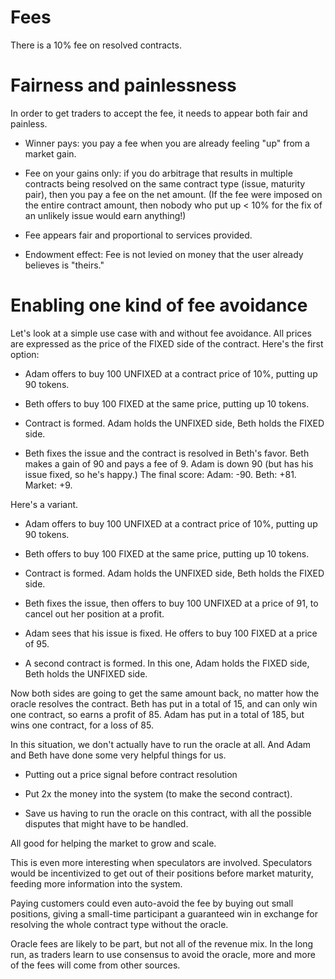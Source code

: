 Fees
====

There is a 10% fee on resolved contracts.


Fairness and painlessness
=========================

In order to get traders to accept the fee, it needs to appear both fair and painless.

 * Winner pays: you pay a fee when you are already feeling "up" from a market gain.

 * Fee on your gains only: if you do arbitrage that results in multiple contracts being
   resolved on the same contract type (issue, maturity pair), then you pay a fee on the net amount.
   (If the fee were imposed on the entire contract amount, then nobody who put up < 10%
   for the fix of an unlikely issue would earn anything!)

 * Fee appears fair and proportional to services provided.

 * Endowment effect: Fee is not levied on money that the user already believes is "theirs."


Enabling one kind of fee avoidance
==================================

Let's look at a simple use case with and without
fee avoidance.  All prices are expressed as the
price of the FIXED side of the contract.  Here's the
first option:

 * Adam offers to buy 100 UNFIXED at a contract price of 10%, putting up 90 tokens.

 * Beth offers to buy 100 FIXED at the same price, putting up 10 tokens.

 * Contract is formed. Adam holds the UNFIXED side, Beth holds the FIXED side.

 * Beth fixes the issue and the contract is resolved in Beth's favor. Beth makes
   a gain of 90 and pays a fee of 9.  Adam is down 90 (but has his issue fixed, so
   he's happy.)  The final score: Adam: -90. Beth: +81. Market: +9.


Here's a variant.

 * Adam offers to buy 100 UNFIXED at a contract price of 10%, putting up 90 tokens.

 * Beth offers to buy 100 FIXED at the same price, putting up 10 tokens.

 * Contract is formed. Adam holds the UNFIXED side, Beth holds the FIXED side.

 * Beth fixes the issue, then offers to buy 100 UNFIXED at a price of 91, to cancel
   out her position at a profit.

 * Adam sees that his issue is fixed. He offers to buy 100 FIXED at a price of 95.

 * A second contract is formed. In this one, Adam holds the FIXED side, Beth holds
   the UNFIXED side.

Now both sides are going to get the same amount back,
no matter how the oracle resolves the contract.
Beth has put in a total of 15, and can only win one
contract, so earns a profit of 85.  Adam has put in a
total of 185, but wins one contract, for a loss of 85.

In this situation, we don't actually have to run the
oracle at all.  And Adam and Beth have done some very
helpful things for us.

 * Putting out a price signal before contract resolution

 * Put 2x the money into the system (to make the second contract).

 * Save us having to run the oracle on this contract, with all the
   possible disputes that might have to be handled.

All good for helping the market to grow and scale.

This is even more interesting when speculators
are involved.  Speculators would be incentivized to
get out of their positions before market maturity,
feeding more information into the system.

Paying customers could even auto-avoid the fee
by buying out small positions, giving a small-time
participant a guaranteed win in exchange for resolving
the whole contract type without the oracle.

Oracle fees are likely to be part, but not all of the revenue mix.
In the long run, as traders learn to use consensus to avoid the
oracle, more and more of the fees will come from other sources.
